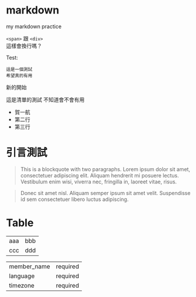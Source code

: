 markdown
========

my markdown practice

`<span>` 跟 `<div>`	
這樣會換行嗎？

Test:

	這是一個測試
	希望真的有用
	
新的開始

這是清單的測試	
不知道會不會有用

- 賀一航
- 第二行
- 第三行


引言測試
=============
> This is a blockquote with two paragraphs. Lorem ipsum dolor sit amet,
consectetuer adipiscing elit. Aliquam hendrerit mi posuere lectus.
Vestibulum enim wisi, viverra nec, fringilla in, laoreet vitae, risus.

> Donec sit amet nisl. Aliquam semper ipsum sit amet velit. Suspendisse
id sem consectetuer libero luctus adipiscing.

Table
=====

<table>
<tr>
  <td>aaa</td>
  <td>bbb</td>
</tr>
<tr>
<td>ccc</td>
<td>ddd</td>
</tr>
</table>

<table>
<tr>
  <td>member_name</td>
  <td>required</td>
</tr>
<tr>
  <td>language</td>
  <td>required</td>
</tr>
<tr>
  <td>timezone</td>
  <td>required</td>
</tr>
</table>

